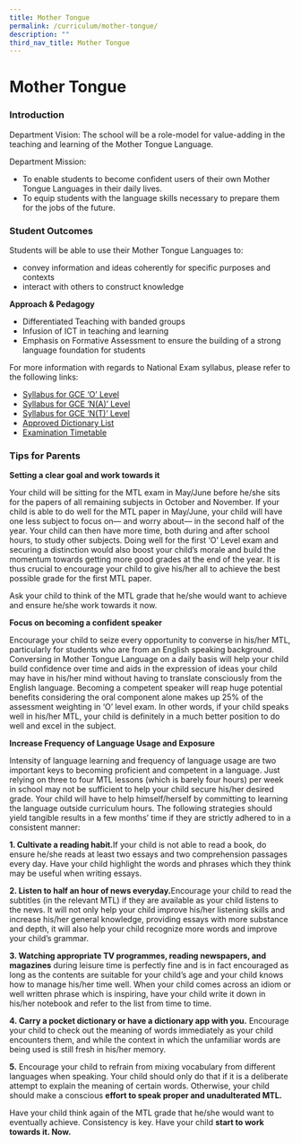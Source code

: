 ```yaml
---
title: Mother Tongue
permalink: /curriculum/mother-tongue/
description: ""
third_nav_title: Mother Tongue
---
```

Mother Tongue
=============

### Introduction

Department Vision: The school will be a role-model for value-adding in the teaching and learning of the Mother Tongue Language.

Department Mission: 
* To enable students to become confident users of their own Mother Tongue Languages in their daily    lives. 
* To equip students with the language skills necessary to prepare them for the jobs of the future.

### Student Outcomes

Students will be able to use their Mother Tongue Languages to:

* convey information and ideas coherently for specific purposes and contexts
* interact with others to construct knowledge

<b>Approach & Pedagogy</b>

* Differentiated Teaching with banded groups 
* Infusion of ICT in teaching and learning
* Emphasis on Formative Assessment to ensure the building of a strong language foundation for students

For more information with regards to National Exam syllabus, please refer to the following links:

* [Syllabus for GCE ‘O’ Level](https://www.seab.gov.sg/home/examinations/gce-o-level/o-level-syllabuses-examined-for-school-candidates-2022)
* [Syllabus for GCE ‘N(A)’ Level](https://www.seab.gov.sg/home/examinations/gce-n(a)-level/n(a)-level-syllabuses-examined-for-school-candidates-2022)
* [Syllabus for GCE ‘N(T)’ Level](https://www.seab.gov.sg/home/examinations/gce-n(t)-level/n(t)-level-syllabuses-examined-for-school-candidates-2022)
* [Approved Dictionary List](/files/list_of_dictionaries_for_examination.pdf) 
* [Examination Timetable](https://www.seab.gov.sg/home/examinations/important-dates-for-candidates)

### Tips for Parents

<b>Setting a clear goal and work towards it</b>

Your child will be sitting for the MTL exam in May/June before he/she sits for the papers of all remaining subjects in October and November. If your child is able to do well for the MTL paper in May/June, your child will have one less subject to focus on— and worry about— in the second half of the year. Your child can then have more time, both during and after school hours, to study other subjects. Doing well for the first ‘O’ Level exam and securing a distinction would also boost your child’s morale and build the momentum towards getting more good grades at the end of the year. It is thus crucial to encourage your child to give his/her all to achieve the best possible grade for the first MTL paper.  
  
Ask your child to think of the MTL grade that he/she would want to achieve and ensure he/she work towards it now.

<b>Focus on becoming a confident speaker</b> 

Encourage your child to seize every opportunity to converse in his/her MTL, particularly for students who are from an English speaking background. Conversing in Mother Tongue Language on a daily basis will help your child build confidence over time and aids in the expression of ideas your child may have in his/her mind without having to translate consciously from the English language. Becoming a competent speaker will reap huge potential benefits considering the oral component alone makes up 25% of the assessment weighting in ‘O’ level exam. In other words, if your child speaks well in his/her MTL, your child is definitely in a much better position to do well and excel in the subject.

<b>Increase Frequency of Language Usage and Exposure</b>

Intensity of language learning and frequency of language usage are two important keys to becoming proficient and competent in a language. Just relying on three to four MTL lessons (which is barely four hours) per week in school may not be sufficient to help your child secure his/her desired grade. Your child will have to help himself/herself by committing to learning the language outside curriculum hours. The following strategies should yield tangible results in a few months’ time if they are strictly adhered to in a consistent manner:  
  
<b>1\. Cultivate a reading habit.</b>If your child is not able to read a book, do ensure he/she reads at least two essays and two comprehension passages every day. Have your child highlight the words and phrases which they think may be useful when writing essays.  
  
<b>2\. Listen to half an hour of news everyday.</b>Encourage your child to read the subtitles (in the relevant MTL) if they are available as your child listens to the news. It will not only help your child improve his/her listening skills and increase his/her general knowledge, providing essays with more substance and depth, it will also help your child recognize more words and improve your child’s grammar.  
  
<b>3\. Watching appropriate TV programmes, reading newspapers, and magazines</b> during leisure time is perfectly fine and is in fact encouraged as long as the contents are suitable for your child’s age and your child knows how to manage his/her time well. When your child comes across an idiom or well written phrase which is inspiring, have your child write it down in his/her notebook and refer to the list from time to time.  

<b>4. Carry a pocket dictionary or have a dictionary app with you.</b> Encourage your child to check out the meaning of words immediately as your child encounters them, and while the context in which the unfamiliar words are being used is still fresh in his/her memory.  

<b>5.</b> Encourage your child to refrain from mixing vocabulary from different languages when speaking. Your child should only do that if it is a deliberate attempt to explain the meaning of certain words. Otherwise, your child should make a conscious <b>effort to speak proper and unadulterated MTL.</b>  
  
Have your child think again of the MTL grade that he/she would want to eventually achieve. Consistency is key. Have your child <b>start to work towards it. Now.</b>
